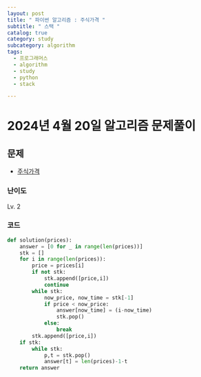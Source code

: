 ```yaml
---
layout: post
title: " 파이썬 알고리즘 : 주식가격 "
subtitle: " 스택 "
catalog: true
category: study
subcategory: algorithm
tags:
  - 프로그래머스
  - algorithm
  - study
  - python
  - stack

---
```


# 2024년 4월 20일 알고리즘 문제풀이

## 문제
- [주식가격](https://school.programmers.co.kr/learn/courses/30/lessons/42584)

### 난이도

Lv. 2

### 코드

```python
def solution(prices):
    answer = [0 for _ in range(len(prices))]
    stk = []
    for i in range(len(prices)):
        price = prices[i]
        if not stk:
            stk.append([price,i])
            continue
        while stk:
            now_price, now_time = stk[-1]
            if price < now_price:
                answer[now_time] = (i-now_time)
                stk.pop()
            else:
                break
        stk.append([price,i])
    if stk:
        while stk:
            p,t = stk.pop()
            answer[t] = len(prices)-1-t
    return answer
```
